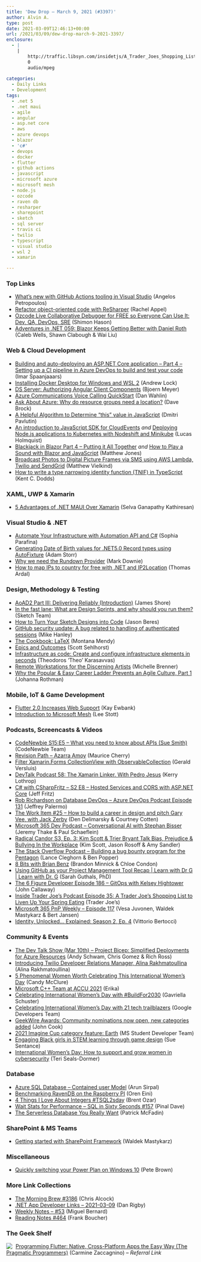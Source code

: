 ```yaml
---
title: 'Dew Drop – March 9, 2021 (#3397)'
author: Alvin A.
type: post
date: 2021-03-09T12:46:13+00:00
url: /2021/03/09/dew-drop-march-9-2021-3397/
enclosure:
  - |
    |
        http://traffic.libsyn.com/insidetjs/A_Trader_Joes_Shopping_List_to_Liven_Up_Your_Spring_Eating.mp3
        0
        audio/mpeg
        
categories:
  - Daily Links
  - Development
tags:
  - .net 5
  - .net maui
  - agile
  - angular
  - asp.net core
  - aws
  - azure devops
  - blazor
  - 'c#'
  - devops
  - docker
  - flutter
  - github actions
  - javascript
  - microsoft azure
  - microsoft mesh
  - node.js
  - ozcode
  - raven db
  - resharper
  - sharepoint
  - sketch
  - sql server
  - travis ci
  - twilio
  - typescript
  - visual studio
  - wsl 2
  - xamarin

---
```

### <a name="top"></a>Top Links

  * <a href="https://devblogs.microsoft.com/visualstudio/whats-new-with-github-actions-tooling-in-visual-studio/?WT.mc_id=DOP-MVP-4025064" target="_blank" rel="noopener">What’s new with GitHub Actions tooling in Visual Studio</a> (Angelos Petropoulos)
  * <a href="https://blog.jetbrains.com/dotnet/2021/03/08/refactor-object-oriented-code-with-resharper/" target="_blank" rel="noopener">Refactor object-oriented code with ReSharper</a> (Rachel Appel)
  * <a href="https://oz-code.com/blog/general/ozcode-live-collaborative-debugger-for-free-so-everyone-can-use-it-dev-qa-devops-sre" target="_blank" rel="noopener">Ozcode Live Collaborative Debugger for FREE so Everyone Can Use It: Dev, QA, DevOps, SRE</a> (Shimon Hason)
  * <a href="https://devchat.tv/adventures-in-dotnet/net-059-blazor-keeps-getting-better-with-daniel-roth/" target="_blank" rel="noopener">Adventures in .NET 059: Blazor Keeps Getting Better with Daniel Roth</a> (Caleb Wells, Shawn Clabough & Wai Liu)



### <a name="web"></a>Web & Cloud Development

  * <a href="https://imar.spaanjaars.com/621/building-and-auto-deploying-an-aspnet-core-application-part-4-setting-up-a-ci-pipeline-in-azure-devops-to-build-and-test-your-code" target="_blank" rel="noopener">Building and auto-deploying an ASP.NET Core application &#8211; Part 4 &#8211; Setting up a CI pipeline in Azure DevOps to build and test your code</a> (Imar Spaanjaaars)
  * <a href="https://andrewlock.net/installing-docker-desktop-for-windows/" target="_blank" rel="noopener">Installing Docker Desktop for Windows and WSL 2</a> (Andrew Lock)
  * <a href="https://www.textcontrol.com/blog/2021/03/08/ds-server-authorizing-angular-client-components/" target="_blank" rel="noopener">DS Server: Authorizing Angular Client Components</a> (Bjoern Meyer)
  * <a href="https://blog.codewithdan.com/azure-communications-voice-calling-quickstart/?utm_source=rss&utm_medium=rss&utm_campaign=azure-communications-voice-calling-quickstart" target="_blank" rel="noopener">Azure Communications Voice Calling QuickStart</a> (Dan Wahlin)
  * <a href="https://daveabrock.com/2021/03/08/ask-azure-resource-group-locations" target="_blank" rel="noopener">Ask About Azure: Why do resource groups need a location?</a> (Dave Brock)
  * <a href="https://dmitripavlutin.com/javascript-this-algorithm/" target="_blank" rel="noopener">A Helpful Algorithm to Determine &#8220;this&#8221; value in JavaScript</a> (Dmitri Pavlutin)
  * <a href="https://developers.redhat.com/blog/2021/03/09/an-introduction-to-javascript-sdk-for-cloudevents/" target="_blank" rel="noopener">An introduction to JavaScript SDK for CloudEvents</a> _and_ <a href="https://developers.redhat.com/blog/2021/03/09/deploying-node-js-applications-to-kubernetes-with-nodeshift-and-minikube/" target="_blank" rel="noopener">Deploying Node.js applications to Kubernetes with Nodeshift and Minikube</a> (Lucas Holmquist)
  * <a href="http://feedproxy.google.com/~r/ExceptionNotFound/~3/03NezImINsM/" target="_blank" rel="noopener">Blackjack in Blazor Part 4 &#8211; Putting it All Together</a> _and_ <a href="http://feedproxy.google.com/~r/ExceptionNotFound/~3/yZ_4a9fUrBI/" target="_blank" rel="noopener">How to Play a Sound with Blazor and JavaScript</a> (Matthew Jones)
  * <a href="https://www.twilio.com/blog/broadcast-photos-digital-picture-frames-sms-aws-lambda-twilio-sendgrid" target="_blank" rel="noopener">Broadcast Photos to Digital Picture Frames via SMS using AWS Lambda, Twilio and SendGrid</a> (Matthew Vielkind)
  * <a href="https://kentcdodds.com/blog/how-to-write-a-type-narrowing-identity-function-in-typescript" target="_blank" rel="noopener">How to write a type narrowing identity function (TNIF) in TypeScript</a> (Kent C. Dodds)



### <a name="silverlight"></a>XAML, UWP & Xamarin

  * <a href="https://www.syncfusion.com/blogs/post/advantages-net-maui-over-xamarin.aspx" target="_blank" rel="noopener">5 Advantages of .NET MAUI Over Xamarin</a> (Selva Ganapathy Kathiresan)



### <a name="dotnet"></a>Visual Studio & .NET

  * <a href="https://www.pulumi.com/blog/automation-api-dotnet/" target="_blank" rel="noopener">Automate Your Infrastructure with Automation API and C#</a> (Sophia Parafina)
  * <a href="http://feedproxy.google.com/~r/WestDiscGolf/~3/yQ2Fmn6MHhE/generating-date-of-birth-values-for-net5.0-record-types-using-autofixture" target="_blank" rel="noopener">Generating Date of Birth values for .NET5.0 Record types using AutoFixture</a> (Adam Storr)
  * <a href="https://www.poppastring.com/blog/why-we-need-the-rundown-provider" target="_blank" rel="noopener">Why we need the Rundown Provider</a> (Mark Downie)
  * <a href="https://blog.elmah.io/how-to-map-ips-to-country-for-free-with-net-and-ip2location/" target="_blank" rel="noopener">How to map IPs to country for free with .NET and IP2Location</a> (Thomas Ardal)



### <a name="design"></a>Design, Methodology & Testing

  * <a href="https://www.jamesshore.com/v2/books/aoad2/part_3" target="_blank" rel="noopener">AoAD2 Part III: Delivering Reliably (Introduction)</a> (James Shore)
  * <a href="https://www.sketch.com/blog/2021/03/09/why-you-should-run-design-sprints-with-sketch/" target="_blank" rel="noopener">In the fast lane: What are Design Sprints, and why should you run them?</a> (Sketch Team)
  * <a href="https://www.infragistics.com/community/blogs/b/jason_beres/posts/how-to-turn-your-sketch-designs-into-code" target="_blank" rel="noopener">How to Turn Your Sketch Designs into Code</a> (Jason Beres)
  * <a href="https://github.blog/2021-03-08-github-security-update-a-bug-related-to-handling-of-authenticated-sessions/" target="_blank" rel="noopener">GitHub security update: A bug related to handling of authenticated sessions</a> (Mike Hanley)
  * <a href="http://blog.travis-ci.com/2021-03-08-latex-ci" target="_blank" rel="noopener">The Cookbook: LaTeX</a> (Montana Mendy)
  * <a href="http://feedproxy.google.com/~r/LeadingAgile/~3/JkK6AaIEB4Y/" target="_blank" rel="noopener">Epics and Outcomes</a> (Scott Sehlhorst)
  * <a href="https://stackoverflow.blog/2021/03/08/infrastructure-as-code-create-and-configure-infrastructure-elements-in-seconds/" target="_blank" rel="noopener">Infrastructure as code: Create and configure infrastructure elements in seconds</a> (Theodoros ‘Theo’ Karasavvas)
  * <a href="https://netflixtechblog.com/remote-workstations-for-the-discerning-artists-8155a8fbd190?source=rss----2615bd06b42e---4" target="_blank" rel="noopener">Remote Workstations for the Discerning Artists</a> (Michelle Brenner)
  * <a href="http://feedproxy.google.com/~r/ManagingProductDevelopment/~3/geK9cO5x8EI/" target="_blank" rel="noopener">Why the Popular & Easy Career Ladder Prevents an Agile Culture, Part 1</a> (Johanna Rothman)



### <a name="mobile"></a>Mobile, IoT & Game Development

  * <a href="http://www.i-programmer.info/news/87-web-development/14402-flutter-20-increases-web-support.html" target="_blank" rel="noopener">Flutter 2.0 Increases Web Support</a> (Kay Ewbank)
  * <a href="https://techcommunity.microsoft.com/t5/educator-developer-blog/introduction-to-microsoft-mesh/ba-p/2195433?WT.mc_id=DOP-MVP-4025064" target="_blank" rel="noopener">Introduction to Microsoft Mesh</a> (Lee Stott)



### <a name="podcasts"></a>Podcasts, Screencasts & Videos

  * <a href="https://www.codenewbie.org/podcast/what-you-need-to-know-about-apis" target="_blank" rel="noopener">CodeNewbie S15:E5 &#8211; What you need to know about APIs (Sue Smith)</a> (CodeNewbie Team)
  * <a href="https://revisionpath.com/azarra-amoy" target="_blank" rel="noopener">Revision Path &#8211; Azarra Amoy</a> (Maurice Cherry)
  * <a href="https://www.youtube.com/watch?v=41NiKhFxYb0" target="_blank" rel="noopener">Filter Xamarin.Forms CollectionView with ObservableCollection</a> (Gerald Versluis)
  * <a href="https://kerry.lothrop.de/devtalk-58-pedro-jesus/" target="_blank" rel="noopener">DevTalk Podcast 58: The Xamarin Linker. With Pedro Jesus</a> (Kerry Lothrop)
  * <a href="http://www.youtube.com/watch?v=FJ-pJ0amgV4" target="_blank" rel="noopener">C# with CSharpFritz &#8211; S2 E8 &#8211; Hosted Services and CORS with ASP.NET Core</a> (Jeff Fritz)
  * <a href="http://azuredevopspodcast.clear-measure.com/rob-richardson-on-database-devops-episode-131" target="_blank" rel="noopener">Rob Richardson on Database DevOps &#8211; Azure DevOps Podcast Episode 131</a> (Jeffrey Palermo)
  * <a href="https://theworkitem.com/blog/how-to-build-design-career-jack-zerby/" target="_blank" rel="noopener">The Work Item #25 &#8211; How to build a career in design and pitch Gary Vee, with Jack Zerby</a> (Den Delimarsky & Courtney Cotten)
  * <a href="https://www.m365devpodcast.com/e/conversational-ai-with-stephan-bisser/" target="_blank" rel="noopener">Microsoft 365 Dev Podcast &#8211; Conversational AI with Stephan Bisser</a> (Jeremy Thake & Paul Schaeflein)
  * <a href="https://www.radicalcandor.com/podcast/just-work/" target="_blank" rel="noopener">Radical Candor S3, Ep. 3: Kim Scott & Trier Bryant Talk Bias, Prejudice & Bullying In the Workplace</a> (Kim Scott, Jason Rosoff & Amy Sandler)
  * <a href="https://the-stack-overflow-podcast.simplecast.com/episodes/security-lance-cleghorn-defense-digital-service-aOjWT0Un" target="_blank" rel="noopener">The Stack Overflow Podcast &#8211; Building a bug bounty program for the Pentagon</a> (Lance Cleghorn & Ben Popper)
  * <a href="http://www.youtube.com/watch?v=uH9xmooJS10" target="_blank" rel="noopener">8 Bits with Brian Benz</a> (Brandon Minnick & Chloe Condon)
  * <a href="https://channel9.msdn.com/Shows/Learn-with-Dr-G/Using-GitHub-as-your-Project-Management-Tool-Recap--Learn-with-Dr-G?WT.mc_id=DOP-MVP-4025064" target="_blank" rel="noopener">Using GitHub as your Project Management Tool Recap | Learn with Dr G | Learn with Dr. G</a> (Sarah Guthals, PhD)
  * <a href="https://6figuredev.com/podcast/episode-186-gitops-with-kelsey-hightower/" target="_blank" rel="noopener">The 6 Figure Developer Episode 186 – GitOps with Kelsey Hightower</a> (John Callaway)
  * <a href="http://traffic.libsyn.com/insidetjs/A_Trader_Joes_Shopping_List_to_Liven_Up_Your_Spring_Eating.mp3" target="_blank" rel="noopener">Inside Trader Joe&#8217;s Podcast Episode 35: A Trader Joe&#8217;s Shopping List to Liven Up Your Spring Eating</a> (Trader Joe&#8217;s)
  * <a href="https://techcommunity.microsoft.com/t5/microsoft-365-pnp-blog/microsoft-365-pnp-weekly-episode-117/ba-p/2193707?WT.mc_id=DOP-MVP-4025064" target="_blank" rel="noopener">Microsoft 365 PnP Weekly &#8211; Episode 117</a> (Vesa Juvonen, Waldek Mastykarz & Bert Jansen)
  * <a href="https://auth0.com/blog/identity-unlocked-explained-season-2-ep-4/" target="_blank" rel="noopener">Identity, Unlocked&#8230; Explained: Season 2, Ep. 4</a> (Vittorio Bertocci)



### <a name="events"></a>Community & Events

  * <a href="https://www.meetup.com/The-Dev-Talk-Show/events/276821239/" target="_blank" rel="noopener">The Dev Talk Show (Mar 10th) &#8211; Project Bicep: Simplified Deployments for Azure Resources</a> (Andy Schwam, Chris Gomez & Rich Ross)
  * <a href="https://www.twilio.com/blog/introducing-twilio-developer-relations-manager-alina-rakhmatoullina" target="_blank" rel="noopener">Introducing Twilio Developer Relations Manager, Alina Rakhmatoullina</a> (Alina Rakhmatoullina)
  * <a href="https://heragenda.com/5-women-worth-celebrating-this-international-womens-day/" target="_blank" rel="noopener">5 Phenomenal Women Worth Celebrating This International Women’s Day</a> (Candy McClure)
  * <a href="https://devblogs.microsoft.com/cppblog/microsoft-c-team-at-accu-2021/?WT.mc_id=DOP-MVP-4025064" target="_blank" rel="noopener">Microsoft C++ Team at ACCU 2021</a> (Erika)
  * <a href="https://blogs.partner.microsoft.com/mpn/celebrating-international-womens-day-with-buildfor2030/" target="_blank" rel="noopener">Celebrating International Women’s Day with #BuildFor2030</a> (Gavriella Schuster)
  * <a href="http://feedproxy.google.com/~r/GDBcode/~3/R3GerwEjUxM/celebrating-international-womens-day-with-21-tech-trailblazers.html" target="_blank" rel="noopener">Celebrating International Women’s Day with 21 tech trailblazers</a> (Google Developers Team)
  * <a href="https://www.geekwire.com/2021/geekwire-awards-community-nominations-now-open-new-categories-added/" target="_blank" rel="noopener">GeekWire Awards: Community nominations now open, new categories added</a> (John Cook)
  * <a href="https://techcommunity.microsoft.com/t5/student-developer-blog/2021-imagine-cup-category-feature-earth/ba-p/2191840?WT.mc_id=DOP-MVP-4025064" target="_blank" rel="noopener">2021 Imagine Cup category feature: Earth</a> (MS Student Developer Team)
  * <a href="https://www.raspberrypi.org/blog/engaging-black-girls-in-stem-learning-through-game-design/" target="_blank" rel="noopener">Engaging Black girls in STEM learning through game design</a> (Sue Sentance)
  * <a href="https://www.microsoft.com/security/blog/2021/03/08/international-womens-day-how-to-support-and-grow-women-in-cybersecurity/" target="_blank" rel="noopener">International Women’s Day: How to support and grow women in cybersecurity</a> (Teri Seals-Dormer)



### <a name="sql"></a>Database

  * <a href="https://blobeater.blog/2021/03/09/azure-sql-database-contained-user-model/" target="_blank" rel="noopener">Azure SQL Database – Contained user Model</a> (Arun Sirpal)
  * <a href="http://feedproxy.google.com/~r/AyendeRahien/~3/AFGvxJRlY80/benchmarking-ravendb-on-the-raspberry-pi" target="_blank" rel="noopener">Benchmarking RavenDB on the Raspberry PI</a> (Oren Eini)
  * <a href="http://feedproxy.google.com/~r/BrentOzar-SqlServerDba/~3/WnXd98O9Fu0/" target="_blank" rel="noopener">4 Things I Love About Integers #TSQL2sday</a> (Brent Ozar)
  * <a href="https://blog.sqlauthority.com/2021/03/09/wait-stats-for-performance-sql-in-sixty-seconds-157/?utm_source=rss&utm_medium=rss&utm_campaign=wait-stats-for-performance-sql-in-sixty-seconds-157" target="_blank" rel="noopener">Wait Stats for Performance – SQL in Sixty Seconds #157</a> (Pinal Dave)
  * <a href="https://thenewstack.io/the-serverless-database-you-really-want/" target="_blank" rel="noopener">The Serverless Database You Really Want</a> (Patrick McFadin)



### <a name="sp"></a>SharePoint & MS Teams

  * <a href="https://techcommunity.microsoft.com/t5/microsoft-365-pnp-blog/getting-started-with-sharepoint-framework/ba-p/2193307?WT.mc_id=DOP-MVP-4025064" target="_blank" rel="noopener">Getting started with SharePoint Framework</a> (Waldek Mastykarz)



### <a name="misc"></a>Miscellaneous

  * <a href="https://devblogs.microsoft.com/windows-music-dev/quickly-switching-your-power-plan-on-windows-10/?WT.mc_id=DOP-MVP-4025064" target="_blank" rel="noopener">Quickly switching your Power Plan on Windows 10</a> (Pete Brown)



### <a name="links"></a>More Link Collections

  * <a href="http://feedproxy.google.com/~r/ReflectivePerspective/~3/FVe9TJj1RzA/" target="_blank" rel="noopener">The Morning Brew #3186</a> (Chris Alcock)
  * <a href="https://links.danrigby.com/2021/03/app-developer-links-2021-03-09/" target="_blank" rel="noopener">.NET App Developer Links &#8211; 2021-03-09</a> (Dan Rigby)
  * <a href="https://blog.miguelbernard.com/weekly-notes-53/" target="_blank" rel="noopener">Weekly Notes &#8211; #53</a> (Miguel Bernard)
  * <a href="http://www.frankysnotes.com/2021/03/reading-notes-464.html" target="_blank" rel="noopener">Reading Notes #464</a> (Frank Boucher)



### <a name="shelf"></a>The Geek Shelf

<a href="https://www.amazon.com/dp/1680506951/?tag=amavin-20" target="_blank" rel="noopener"><img decoding="async" align="left" style="margin: 0px 5px 0px 0px; border: 0px currentcolor; border-image: none; float: left; display: inline; background-image: none;" src="https://m.media-amazon.com/images/I/417lSNgU0TL._SS135_.jpg" border="0" /></a>&nbsp;<a href="https://www.amazon.com/dp/1680506951/?tag=amavin-20" target="_blank" rel="noopener">Programming Flutter: Native, Cross-Platform Apps the Easy Way (The Pragmatic Programmers)</a> (Carmine Zaccagnino) _&#8211; Referral Link_